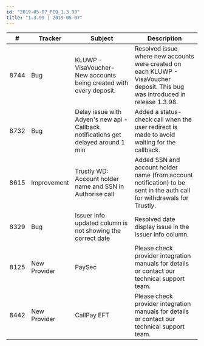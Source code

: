 ```yaml
--- 
id: "2019-05-07_PIQ_1.3.99"
title: "1.3.99 | 2019-05-07"
--- 
```



| #    | Tracker      | Subject                                                                            | Description                                                                                                                    |
|------|--------------|------------------------------------------------------------------------------------|--------------------------------------------------------------------------------------------------------------------------------|
| 8744 | Bug          | KLUWP - VisaVoucher- New accounts being created with every deposit.                | Resolved issue where new accounts were created on each KLUWP - VisaVoucher deposit. This bug was introduced in release 1.3.98. |
| 8732 | Bug          | Delay issue with Adyen's new api - Callback notifications get delayed around 1 min | Added a status-check call when the user redirect is made to avoid waiting for the callback.                                    |
| 8615 | Improvement  | Trustly WD: Account holder name and SSN in Authorise call                          | Added SSN and account holder name (from account notification) to be sent in the auth call for withdrawals for Trustly.         |
| 8329 | Bug          | Issuer info updated column is not showing the correct date                         | Resolved date display issue in the issuer info column.                                                                         |
| 8125 | New Provider | PaySec                                                                             | Please check provider integration manuals for details or contact our technical support team.                                   |
| 8442 | New Provider | CallPay EFT                                                                        | Please check provider integration manuals for details or contact our technical support team.                                   |
